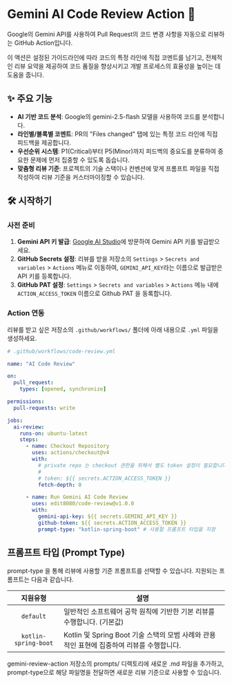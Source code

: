 # Gemini AI Code Review Action 🤖

Google의 Gemini API를 사용하여 Pull Request의 코드 변경 사항을 자동으로 리뷰하는 GitHub Action입니다.

이 액션은 설정된 가이드라인에 따라 코드의 특정 라인에 직접 코멘트를 남기고, 전체적인 리뷰 요약을 제공하여 코드 품질을 향상시키고 개발 프로세스의 효율성을 높이는 데 도움을 줍니다.

## ✨ 주요 기능

- **AI 기반 코드 분석**: Google의 gemini-2.5-flash 모델을 사용하여 코드를 분석합니다.
- **라인별/블록별 코멘트**: PR의 "Files changed" 탭에 있는 특정 코드 라인에 직접 피드백을 제공합니다.
- **우선순위 시스템**: P1(Critical)부터 P5(Minor)까지 피드백의 중요도를 분류하여 중요한 문제에 먼저 집중할 수 있도록 돕습니다.
- **맞춤형 리뷰 기준**: 프로젝트의 기술 스택이나 컨벤션에 맞게 프롬프트 파일을 직접 작성하여 리뷰 기준을 커스터마이징할 수 있습니다.

## 🛠️ 시작하기

### 사전 준비

1.  **Gemini API 키 발급**: [Google AI Studio](https://aistudio.google.com/)에 방문하여 Gemini API 키를 발급받으세요.
2.  **GitHub Secrets 설정**: 리뷰를 받을 저장소의 `Settings` > `Secrets and variables` > `Actions` 메뉴로 이동하여, `GEMINI_API_KEY`라는 이름으로 발급받은 API 키를 등록합니다.
3.  **GitHub PAT 설정**: `Settings` > `Secrets and variables` > `Actions` 메뉴 내에 `ACTION_ACCESS_TOKEN` 이름으로 Github PAT 을 동록합니다.

### Action 연동

리뷰를 받고 싶은 저장소의 `.github/workflows/` 폴더에 아래 내용으로 `.yml` 파일을 생성하세요.

```yaml
# .github/workflows/code-review.yml

name: "AI Code Review"

on:
  pull_request:
    types: [opened, synchronize]

permissions:
  pull-requests: write

jobs:
  ai-review:
    runs-on: ubuntu-latest
    steps:
      - name: Checkout Repository
        uses: actions/checkout@v4
        with:
          # private repo 는 checkout 권한을 위해서 별도 token 설정이 필요합니다.
          #
          # token: ${{ secrets.ACTION_ACCESS_TOKEN }}
          fetch-depth: 0

      - name: Run Gemini AI Code Review
        uses: edit8080/code-review@v1.0.0
        with:
          gemini-api-key: ${{ secrets.GEMINI_API_KEY }}
          github-token: ${{ secrets.ACTION_ACCESS_TOKEN }}
          prompt-type: "kotlin-spring-boot" # 사용할 프롬프트 타입을 지정
```

## 프롬프트 타입 (Prompt Type)

prompt-type 을 통해 리뷰에 사용할 기준 프롬프트를 선택할 수 있습니다. 지원되는 프롬프트는 다음과 같습니다.

|       지원유형       | 설명                                                                                      |
| :------------------: | ----------------------------------------------------------------------------------------- |
|      `default`       | 일반적인 소프트웨어 공학 원칙에 기반한 기본 리뷰를 수행합니다. (기본값)                   |
| `kotlin-spring-boot` | Kotlin 및 Spring Boot 기술 스택의 모범 사례와 관용적인 표현에 집중하여 리뷰를 수행합니다. |

gemini-review-action 저장소의 prompts/ 디렉토리에 새로운 .md 파일을 추가하고, prompt-type으로 해당 파일명을 전달하면 새로운 리뷰 기준으로 사용할 수 있습니다.

